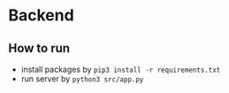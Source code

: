 # Backend

## How to run
* install packages by `pip3 install -r requirements.txt`
* run server by `python3 src/app.py`

